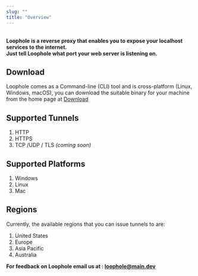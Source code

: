 ```yaml
---
slug: ""
title: "Overview"
---
```



<br />
<b>Loophole is a reverse proxy that enables you to expose your localhost services to the internet.<br/>
Just tell Loophole what port your web server is listening on. </b>

## Download
Loophole comes as a Command-line (CLI) tool and is cross-platform (Linux, Windows, macOS), you can download the suitable binary for your machine from the home page at <a href="/download" target="_blank" >Download</a>

## Supported Tunnels

1. HTTP
2. HTTPS
3. TCP /UDP / TLS <i> (coming soon) </i> 


## Supported Platforms

1. Windows
2. Linux
3. Mac

## Regions 
Currently, the available regions that you can issue tunnels to are:

1. United States
2. Europe
3. Asia Pacific
4. Australia 

<b> For feedback on Loophole email us at : <a href = "mailto: loophole@main.dev">loophole@main.dev</a> </b>